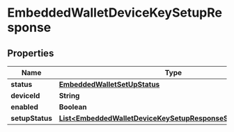 

# EmbeddedWalletDeviceKeySetupResponse


## Properties

| Name | Type | Description | Notes |
|------------ | ------------- | ------------- | -------------|
|**status** | [**EmbeddedWalletSetUpStatus**](EmbeddedWalletSetUpStatus.md) |  |  |
|**deviceId** | **String** | deviceId |  |
|**enabled** | **Boolean** | enabled |  |
|**setupStatus** | [**List&lt;EmbeddedWalletDeviceKeySetupResponseSetupStatusInner&gt;**](EmbeddedWalletDeviceKeySetupResponseSetupStatusInner.md) | setupStatus |  |



